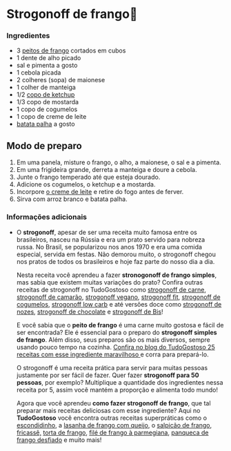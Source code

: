 # Strogonoff de frango:chicken:

### Ingredientes



- 3 [peitos de frango](https://www.tudogostoso.com.br/receita/10254-fricasse-de-frango.html) cortados em cubos
- 1 dente de alho picado
- sal e pimenta a gosto
- 1 cebola picada
- 2 colheres (sopa) de maionese
- 1 colher de manteiga
- 1/2 [copo de ketchup](https://blog.tudogostoso.com.br/cardapios/ketchup-caseiro/)
- 1/3 copo de mostarda
- 1 copo de cogumelos
- 1 copo de creme de leite
- [batata palha](https://blog.tudogostoso.com.br/cardapios/receitas-faceis/receitas-com-batata-palha/) a gosto





##  Modo de preparo

1. Em uma panela, misture o frango, o alho, a maionese, o sal e a pimenta.
2. Em uma frigideira grande, derreta a manteiga e doure a cebola.
3. Junte o frango temperado até que esteja dourado.
4. Adicione os cogumelos, o ketchup e a mostarda.
5. Incorpore [o creme de leite](https://blog.tudogostoso.com.br/dicas-de-cozinha/creme-de-leite-fresco-caseiro-de-caixinha-e-mais/) e retire do fogo antes de ferver.
6. Sirva com arroz branco e batata palha.

### Informações adicionais

- O **strogonoff**, apesar de ser uma receita muito famosa entre os brasileiros, nasceu na Rússia e era um prato servido para nobreza russa. No Brasil, se popularizou nos anos 1970 e era uma comida especial, servida em festas. Não demorou muito, o strogonoff chegou nos pratos de todos os brasileiros e hoje faz parte do nosso dia a dia. 

  Nesta receita você aprendeu a fazer **stronogonoff de frango simples**, mas sabia que existem muitas variações do prato? Confira outras receitas de strogonoff no TudoGostoso como [strogonoff de carne](https://www.tudogostoso.com.br/receita/1408-strogonoff-de-carne.html), [strogonoff de camarão](https://www.tudogostoso.com.br/receita/1971-estrogonofe-de-camarao.html), [strogonoff vegano](https://www.tudogostoso.com.br/receita/188417-strogonoff-vegano-de-grao-de-bico-e-palmito.html), [strogonoff fit](https://www.tudogostoso.com.br/receita/301063-strogonoff-fit-com-batata-doce.html), [strogonoff de cogumelos](https://www.tudogostoso.com.br/receita/142743-estrogonofe-de-cogumelos-vegetariano.html), [strogonoff low carb](https://www.tudogostoso.com.br/receita/192192-strogonoff-lowcarb.html) e até versões doce como [strogonoff de nozes](https://www.tudogostoso.com.br/receita/214-estrogonofe-de-nozes.html), [strogonoff de chocolate](https://www.tudogostoso.com.br/receita/70857-estrogonofe-de-chocolate.html) e [strogonoff de Bis](https://www.tudogostoso.com.br/receita/140171-estrogonofe-de-bis.html)!

  E você sabia que o **peito de frango** é uma carne muito gostosa e fácil de ser encontrada? Ele é essencial para o preparo do **strogonoff simples de frango**. Além disso, seus preparos são os mais diversos, sempre usando pouco tempo na cozinha. [Confira no blog do TudoGostoso 25 receitas com esse ingrediente maravilhoso ](https://blog.tudogostoso.com.br/cardapios/receitas-salgadas/peito-de-frango/)e corra para prepará-lo. 

  O strogonoff é uma receita prática para servir para muitas pessoas justamente por ser fácil de fazer. Quer fazer **strogonoff para 50 pessoas**, por exemplo? Multiplique a quantidade dos ingredientes nessa receita por 5, assim você mantém a proporção e alimenta todo mundo!

  Agora que você aprendeu **como fazer strogonoff de frango**, que tal preparar mais receitas deliciosas com esse ingrediente? Aqui no **TudoGostoso** você encontra outras receitas superpráticas como o [escondidinho](https://www.tudogostoso.com.br/receita/60774-escondidinho-de-frango-com-mandioquinha-salsa.html), a [lasanha de frango com queijo](https://www.tudogostoso.com.br/receita/11217-lasanha-de-frango-com-queijo.html), o [salpicão de frango](https://www.tudogostoso.com.br/receita/2097-salpicao-de-frango.html), [fricassê,](https://www.tudogostoso.com.br/receita/10254-fricasse-de-frango.html) [torta de frango](https://www.tudogostoso.com.br/receita/1282-torta-de-frango.html), [filé de frango à parmegiana](https://www.tudogostoso.com.br/receita/31016-file-de-frango-a-parmegiana.html), [panqueca de frango desfiado](https://www.tudogostoso.com.br/receita/13925-panqueca-de-frango-desfiado.html) e muito mais!

  

   

   

### 